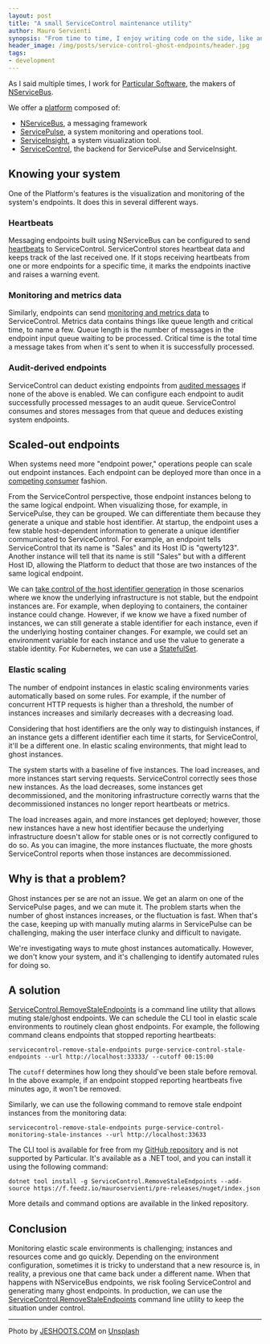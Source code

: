 ```yaml
---
layout: post
title: "A small ServiceControl maintenance utility"
author: Mauro Servienti
synopsis: "From time to time, I enjoy writing code on the side, like an open-source project. This time, the opportunity came from a support case and the need to ease the customer's life in their daily maintenance tasks."
header_image: /img/posts/service-control-ghost-endpoints/header.jpg
tags:
- development
---
```

As I said multiple times, I work for [Particular Software](https://particular.net/), the makers of [NServiceBus](https://particular.net/nservicebus).

We offer a [platform](https://particular.net/service-platform) composed of:

- [NServiceBus](https://particular.net/nservicebus), a messaging framework
- [ServicePulse](https://particular.net/servicepulse), a system monitoring and operations tool.
- [ServiceInsight](https://particular.net/serviceinsight), a system visualization tool.
- [ServiceControl](https://github.com/Particular/ServiceControl/releases), the backend for ServicePulse and ServiceInsight.

## Knowing your system

One of the Platform's features is the visualization and monitoring of the system's endpoints. It does this in several different ways.

### Heartbeats

Messaging endpoints built using NServiceBus can be configured to send [heartbeats](https://docs.particular.net/monitoring/heartbeats/) to ServiceControl. ServiceControl stores heartbeat data and keeps track of the last received one. If it stops receiving heartbeats from one or more endpoints for a specific time, it marks the endpoints inactive and raises a warning event.

### Monitoring and metrics data

Similarly, endpoints can send [monitoring and metrics data](https://docs.particular.net/monitoring/metrics/definitions) to ServiceControl. Metrics data contains things like queue length and critical time, to name a few. Queue length is the number of messages in the endpoint input queue waiting to be processed. Critical time is the total time a message takes from when it's sent to when it is successfully processed.

### Audit-derived endpoints

ServiceControl can deduct existing endpoints from [audited messages](https://docs.particular.net/nservicebus/operations/auditing) if none of the above is enabled. We can configure each endpoint to audit successfully processed messages to an audit queue. ServiceControl consumes and stores messages from that queue and deduces existing system endpoints.

## Scaled-out endpoints

When systems need more "endpoint power," operations people can scale out endpoint instances. Each endpoint can be deployed more than once in a [competing consumer](https://docs.particular.net/nservicebus/scaling#scaling-out-to-multiple-nodes-competing-consumers) fashion.

From the ServiceControl perspective, those endpoint instances belong to the same logical endpoint. When visualizing those, for example, in ServicePulse, they can be grouped. We can differentiate them because they generate a unique and stable host identifier.
At startup, the endpoint uses a few stable host-dependent information to generate a unique identifier communicated to ServiceControl. For example, an endpoint tells ServiceControl that its name is "Sales" and its Host ID is "qwerty123". Another instance will tell that its name is still "Sales" but with a different Host ID, allowing the Platform to deduct that those are two instances of the same logical endpoint.

We can [take control of the host identifier generation](https://docs.particular.net/nservicebus/hosting/override-hostid) in those scenarios where we know the underlying infrastructure is not stable, but the endpoint instances are. For example, when deploying to containers, the container instance could change. However, if we know we have a fixed number of instances, we can still generate a stable identifier for each instance, even if the underlying hosting container changes. For example, we could set an environment variable for each instance and use the value to generate a stable identity. For Kubernetes, we can use a [StatefulSet](https://kubernetes.io/docs/concepts/workloads/controllers/statefulset/).

### Elastic scaling

The number of endpoint instances in elastic scaling environments varies automatically based on some rules. For example, if the number of concurrent HTTP requests is higher than a threshold, the number of instances increases and similarly decreases with a decreasing load.

Considering that host identifiers are the only way to distinguish instances, if an instance gets a different identifier each time it starts, for ServiceControl, it'll be a different one. In elastic scaling environments, that might lead to ghost instances.

The system starts with a baseline of five instances. The load increases, and more instances start serving requests. ServiceControl correctly sees those new instances. As the load decreases, some instances get decommissioned, and the monitoring infrastructure correctly warns that the decommissioned instances no longer report heartbeats or metrics.

The load increases again, and more instances get deployed; however, those new instances have a new host identifier because the underlying infrastructure doesn't allow for stable ones or is not correctly configured to do so. As you can imagine, the more instances fluctuate, the more ghosts ServiceControl reports when those instances are decommissioned.

## Why is that a problem?

Ghost instances per se are not an issue. We get an alarm on one of the ServicePulse pages, and we can mute it. The problem starts when the number of ghost instances increases, or the fluctuation is fast. When that's the case, keeping up with manually muting alarms in ServicePulse can be challenging, making the user interface clunky and difficult to navigate.

We're investigating ways to mute ghost instances automatically. However, we don't know your system, and it's challenging to identify automated rules for doing so.

## A solution

[ServiceControl.RemoveStaleEndpoints](https://github.com/mauroservienti/ServiceControl.RemoveStaleEndpoints) is a command line utility that allows muting stale/ghost endpoints. We can schedule the CLI tool in elastic scale environments to routinely clean ghost endpoints. For example, the following command cleans endpoints that stopped reporting heartbeats:

```shell
servicecontrol-remove-stale-endpoints purge-service-control-stale-endpoints --url http://localhost:33333/ --cutoff 00:15:00
```

The `cutoff` determines how long they should've been stale before removal. In the above example, if an endpoint stopped reporting heartbeats five minutes ago, it won't be removed.

Similarly, we can use the following command to remove stale endpoint instances from the monitoring data:

```shell
servicecontrol-remove-stale-endpoints purge-service-control-monitoring-stale-instances --url http://localhost:33633
```

The CLI tool is available for free from my [GitHub repository](https://github.com/mauroservienti/ServiceControl.RemoveStaleEndpoints) and is not supported by Particular. It's available as a .NET tool, and you can install it using the following command:

```shell
dotnet tool install -g ServiceControl.RemoveStaleEndpoints --add-source https://f.feedz.io/mauroservienti/pre-releases/nuget/index.json
```

More details and command options are available in the linked repository.

## Conclusion

Monitoring elastic scale environments is challenging; instances and resources come and go quickly. Depending on the environment configuration, sometimes it is tricky to understand that a new resource is, in reality, a previous one that came back under a different name. When that happens with NServiceBus endpoints, we risk fooling ServiceControl and generating many ghost endpoints. In production, we can use the [ServiceControl.RemoveStaleEndpoints](https://github.com/mauroservienti/ServiceControl.RemoveStaleEndpoints) command line utility to keep the situation under control.

---

Photo by <a href="https://unsplash.com/@jeshoots?utm_content=creditCopyText&utm_medium=referral&utm_source=unsplash">JESHOOTS.COM</a> on <a href="https://unsplash.com/photos/person-holding-yellow-plastic-spray-bottle-__ZMnefoI3k?utm_content=creditCopyText&utm_medium=referral&utm_source=unsplash">Unsplash</a>
